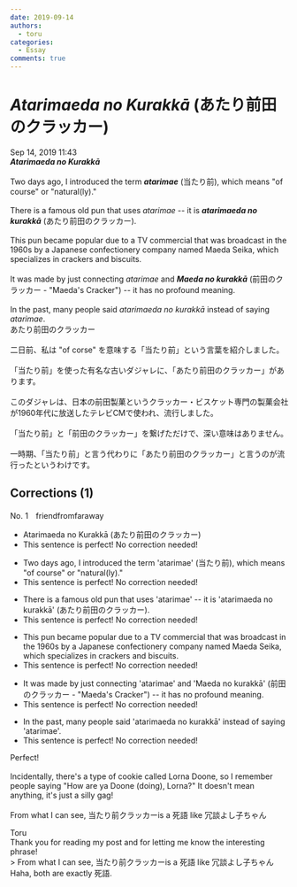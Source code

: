 ```yaml
---
date: 2019-09-14
authors:
  - toru
categories:
  - Essay
comments: true
---
```


# <strong><em>Atarimaeda no Kurakkā</strong></em> (あたり前田のクラッカー)
<div class="date">Sep 14, 2019 11:43</div>
<div id="post"><div id="body_show_ori">
<strong><em>Atarimaeda no Kurakkā</strong></em><br/><br/>Two days ago, I introduced the term <strong><em>atarimae</em></strong> (当たり前), which means "of course" or "natural(ly)."<br/><br/>There is a famous old pun that uses <em>atarimae</em> -- it is <strong><em>atarimaeda no kurakkā</em></strong> (あたり前田のクラッカー).<br/><br/>This pun became popular due to a TV commercial that was broadcast in the 1960s by a Japanese confectionery company named Maeda Seika, which specializes in crackers and biscuits.<br/><br/>It was made by just connecting <em>atarimae</em> and <strong><em>Maeda no kurakkā</em></strong> (前田のクラッカー - "Maeda's Cracker") -- it has no profound meaning.<br/><br/>In the past, many people said <em>atarimaeda no kurakkā</em> instead of saying <em>atarimae</em>.
</div></div>

<!-- more -->

<div id="post_ja"><div id="body_show_mo">
あたり前田のクラッカー<br/><br/>二日前、私は "of corse" を意味する「当たり前」という言葉を紹介しました。<br/><br/>「当たり前」を使った有名な古いダジャレに、「あたり前田のクラッカー」があります。<br/><br/>このダジャレは、日本の前田製菓というクラッカー・ビスケット専門の製菓会社が1960年代に放送したテレビCMで使われ、流行しました。<br/><br/>「当たり前」と「前田のクラッカー」を繋げただけで、深い意味はありません。<br/><br/>一時期、「当たり前」と言う代わりに「あたり前田のクラッカー」と言うのが流行ったというわけです。
</div></div>

## Corrections (1)
<div id="block"><div class="first_name"> No. 1　<span class="just_name">friendfromfaraway</span></div><div id="block2">
<ul class="correction_field">
<li class="incorrect">Atarimaeda no Kurakkā (あたり前田のクラッカー)</li>
<li class="corrected perfect">This sentence is perfect! No correction needed!</li>
</ul>
<ul class="correction_field">
<li class="incorrect">Two days ago, I introduced the term 'atarimae' (当たり前), which means "of course" or "natural(ly)."</li>
<li class="corrected perfect">This sentence is perfect! No correction needed!</li>
</ul>
<ul class="correction_field">
<li class="incorrect">There is a famous old pun that uses 'atarimae' -- it is 'atarimaeda no kurakkā' (あたり前田のクラッカー).</li>
<li class="corrected perfect">This sentence is perfect! No correction needed!</li>
</ul>
<ul class="correction_field">
<li class="incorrect">This pun became popular due to a TV commercial that was broadcast in the 1960s by a Japanese confectionery company named Maeda Seika, which specializes in crackers and biscuits.</li>
<li class="corrected perfect">This sentence is perfect! No correction needed!</li>
</ul>
<ul class="correction_field">
<li class="incorrect">It was made by just connecting 'atarimae' and 'Maeda no kurakkā' (前田のクラッカー - "Maeda's Cracker") -- it has no profound meaning.</li>
<li class="corrected perfect">This sentence is perfect! No correction needed!</li>
</ul>
<ul class="correction_field">
<li class="incorrect">In the past, many people said 'atarimaeda no kurakkā' instead of saying 'atarimae'.</li>
<li class="corrected perfect">This sentence is perfect! No correction needed!</li>
</ul>
<p class="comment_small">
 Perfect!
 <br/>
 <br/>
 Incidentally, there's a type of cookie called Lorna Doone, so I remember people saying "How are ya Doone (doing), Lorna?" It doesn't mean anything, it's just a silly gag!
 <br/>
 <br/>
 From what I can see, 当たり前クラッカーis a 死語 like 冗談よし子ちゃん
</p>

</div><div class="name"><span class="just_name">Toru</span><br>
Thank you for reading my post and for letting me know the interesting phrase!<br/>&gt; From what I can see, 当たり前クラッカーis a 死語 like 冗談よし子ちゃん<br/>Haha, both are exactly 死語.
</div>
</div>
